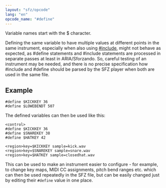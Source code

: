 ```yaml
---
layout: "sfz/opcode"
lang: "en"
opcode_name: "#define"
---
```

Variable names start with the $ character.

Defining the same variable to have multiple values at different points in the
same instrument, especially when also using [#include](/opcodes/include), might
not behave as expected, as #define statements and #include statements are
processed in separate passes at least in ARIA/Sforzando. So, careful testing of
an instrument may be needed, and there is no precise specification how #include
and #define should be parsed by the SFZ player when both are used in the same file.

## Example

```
#define $KICKKEY 36
#define $LOWEBENDT 507
```

The defined variables can then be used like this:

```
<control>
#define $KICKKEY 36
#define $SNAREKEY 38
#define $HATKEY 42

<region>key=$KICKKEY sample=kick.wav
<region>key=$SNAREKEY sample=snare.wav
<region>key=$HATKEY sample=closedhat.wav
```

This can be used to make an instrument easier to configure - for example, to
change key maps, MIDI CC assignments, pitch bend ranges etc. which can then be
used repeatedly in the SFZ file, but can be easily changed just by editing their
`#define` value in one place.
